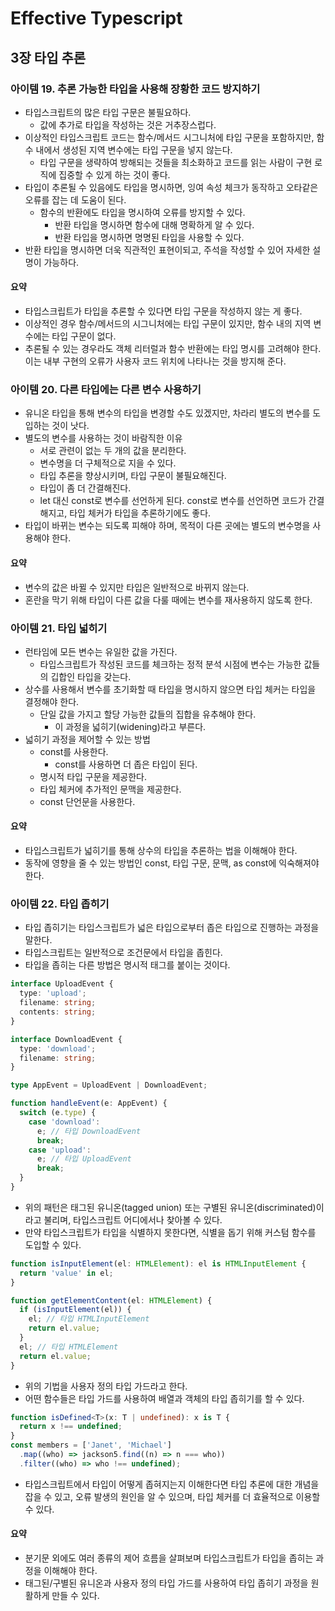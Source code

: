 # Effective Typescript

## 3장 타입 추론

### 아이템 19. 추론 가능한 타입을 사용해 장황한 코드 방지하기

- 타입스크립트의 많은 타입 구문은 불필요하다.
  - 값에 추가로 타입을 작성하는 것은 거추장스럽다.
- 이상적인 타입스크립트 코드는 함수/메서드 시그니처에 타입 구문을 포함하지만, 함수 내에서 생성된 지역 변수에는 타입 구문을 넣지 않는다.
  - 타입 구문을 생략하여 방해되는 것들을 최소화하고 코드를 읽는 사람이 구현 로직에 집중할 수 있게 하는 것이 좋다.
- 타입이 추론될 수 있음에도 타입을 명시하면, 잉여 속성 체크가 동작하고 오타같은 오류를 잡는 데 도움이 된다.
  - 함수의 반환에도 타입을 명시하여 오류를 방지할 수 있다.
    - 반환 타입을 명시하면 함수에 대해 명확하게 알 수 있다.
    - 반환 타입을 명시하면 명명된 타입을 사용할 수 있다.
- 반환 타입을 명시하면 더욱 직관적인 표현이되고, 주석을 작성할 수 있어 자세한 설명이 가능하다.

#### 요약

- 타입스크립트가 타입을 추론할 수 있다면 타입 구문을 작성하지 않는 게 좋다.
- 이상적인 경우 함수/메서드의 시그니처에는 타입 구문이 있지만, 함수 내의 지역 변수에는 타입 구문이 없다.
- 추론될 수 있는 경우라도 객체 리터럴과 함수 반환에는 타입 명시를 고려해야 한다. 이는 내부 구현의 오류가 사용자 코드 위치에 나타나는 것을 방지해 준다.

### 아이템 20. 다른 타입에는 다른 변수 사용하기

- 유니온 타입을 통해 변수의 타입을 변경할 수도 있겠지만, 차라리 별도의 변수를 도입하는 것이 낫다.
- 별도의 변수를 사용하는 것이 바람직한 이유
  - 서로 관련이 없는 두 개의 값을 분리한다.
  - 변수명을 더 구체적으로 지을 수 있다.
  - 타입 추론을 향상시키며, 타입 구문이 불필요해진다.
  - 타입이 좀 더 간결해진다.
  - let 대신 const로 변수를 선언하게 된다. const로 변수를 선언하면 코드가 간결해지고, 타입 체커가 타입을 추론하기에도 좋다.
- 타입이 바뀌는 변수는 되도록 피해야 하며, 목적이 다른 곳에는 별도의 변수명을 사용해야 한다.

#### 요약

- 변수의 값은 바뀔 수 있지만 타입은 일반적으로 바뀌지 않는다.
- 혼란을 막기 위해 타입이 다른 값을 다룰 때에는 변수를 재사용하지 않도록 한다.

### 아이템 21. 타입 넓히기

- 런타임에 모든 변수는 유일한 값을 가진다.
  - 타입스크립트가 작성된 코드를 체크하는 정적 분석 시점에 변수는 가능한 값들의 깁합인 타입을 갖는다.
- 상수를 사용해서 변수를 초기화할 때 타입을 명시하지 않으면 타입 체커는 타입을 결정해야 한다.
  - 단일 값을 가지고 할당 가능한 값들의 집합을 유추해야 한다.
    - 이 과정을 넓히기(widening)라고 부른다.
- 넓히기 과정을 제어할 수 있는 방법
  - const를 사용한다.
    - const를 사용하면 더 좁은 타입이 된다.
  - 명시적 타입 구문을 제공한다.
  - 타입 체커에 추가적인 문맥을 제공한다.
  - const 단언문을 사용한다.

#### 요약

- 타입스크립트가 넓히기를 통해 상수의 타입을 추론하는 법을 이해해야 한다.
- 동작에 영향을 줄 수 있는 방법인 const, 타입 구문, 문맥, as const에 익숙해져야 한다.

### 아이템 22. 타입 좁히기

- 타입 좁히기는 타입스크립트가 넓은 타입으로부터 좁은 타입으로 진행하는 과정을 말한다.
- 타입스크립트는 일반적으로 조건문에서 타입을 좁힌다.
- 타입을 좁히는 다른 방법은 명시적 태그를 붙이는 것이다.

```typescript
interface UploadEvent {
  type: 'upload';
  filename: string;
  contents: string;
}

interface DownloadEvent {
  type: 'download';
  filename: string;
}

type AppEvent = UploadEvent | DownloadEvent;

function handleEvent(e: AppEvent) {
  switch (e.type) {
    case 'download':
      e; // 타입 DownloadEvent
      break;
    case 'upload':
      e; // 타입 UploadEvent
      break;
  }
}
```

- 위의 패턴은 태그된 유니온(tagged union) 또는 구별된 유니온(discriminated)이라고 불리며, 타입스크립트 어디에서나 찾아볼 수 있다.
- 만약 타입스크립트가 타입을 식별하지 못한다면, 식별을 돕기 위해 커스텀 함수를 도입할 수 있다.

```typescript
function isInputElement(el: HTMLElement): el is HTMLInputElement {
  return 'value' in el;
}

function getElementContent(el: HTMLElement) {
  if (isInputElement(el)) {
    el; // 타입 HTMLInputElement
    return el.value;
  }
  el; // 타입 HTMLElement
  return el.value;
}
```

- 위의 기법을 사용자 정의 타입 가드라고 한다.
- 어떤 함수들은 타입 가드를 사용하여 배열과 객체의 타입 좁히기를 할 수 있다.

```typescript
function isDefined<T>(x: T | undefined): x is T {
  return x !== undefined;
}
const members = ['Janet', 'Michael']
  .map((who) => jackson5.find((n) => n === who))
  .filter((who) => who !== undefined);
```

- 타입스크립트에서 타입이 어떻게 좁혀지는지 이해한다면 타입 추론에 대한 개념을 잡을 수 있고, 오류 발생의 원인을 알 수 있으며, 타입 체커를 더 효율적으로 이용할 수 있다.

#### 요약

- 분기문 외에도 여러 종류의 제어 흐름을 살펴보며 타입스크립트가 타입을 좁히는 과정을 이해해야 한다.
- 태그된/구별된 유니온과 사용자 정의 타입 가드를 사용하여 타입 좁히기 과정을 원활하게 만들 수 있다.
